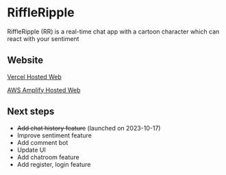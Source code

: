 # RiffleRipple

RiffleRipple (RR) is a real-time chat app with a cartoon character which can react with your sentiment 

## Website
[Vercel Hosted Web](https://riffle-ripple.vercel.app/)

[AWS Amplify Hosted Web](https://main.d22tvqu5fsq43v.amplifyapp.com/)

## Next steps
* <s>Add chat history feature</s> (launched on 2023-10-17)
* Improve sentiment feature
* Add comment bot
* Update UI
* Add chatroom feature
* Add register, login feature
